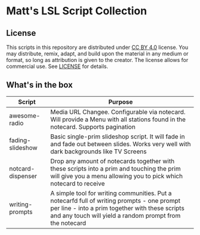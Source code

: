 # Matt's LSL Script Collection

## License
This scripts in this repository are  distributed under [CC BY 4.0](https://creativecommons.org/licenses/by/4.0/) license. You may distribute, 
remix, adapt, and build upon the material in any medium or format, so long as attribution 
is given to the creator. The license allows for commercial use. See [LICENSE](LICENSE) for details.    

## What's in the box
| Script  | Purpose  |
|---|---|
| awesome-radio | Media URL Changee. Configurable via notecard. Will provide a Menu with all stations found in the notecard. Supports pagination |
| fading-slideshow | Basic single-prim slideshop script. It will fade in and fade out between slides. Works very well with dark backgrounds like TV Screens |
| notcard-dispenser  | Drop any amount of notecards together with these scripts into a prim and touching the prim will give you a menu allowing you to pick which notecard to receive |
| writing-prompts | A simple tool for writing communities. Put a notecarfd full of writing prompts - one prompt per line - into a prim together with these scripts and any touch will yield a random prompt from the notecard |